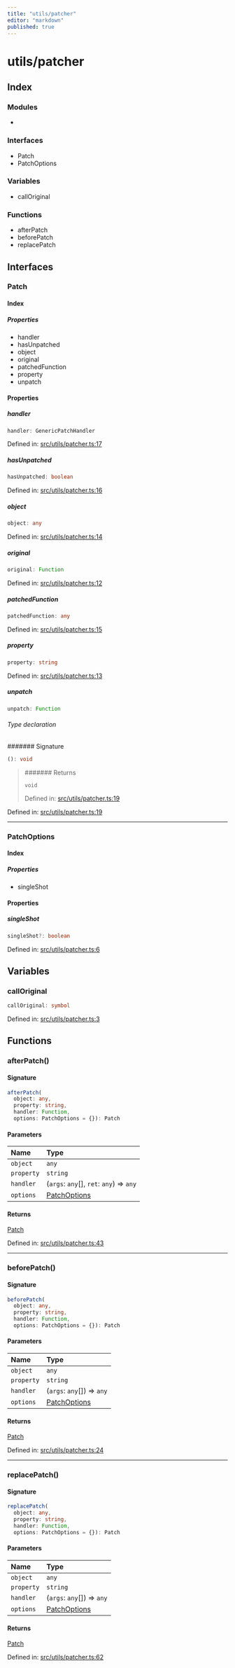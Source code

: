 ```yaml
---
title: "utils/patcher"
editor: "markdown"
published: true
---
```


# utils/patcher

## Index

### Modules

- <internal>

### Interfaces

- Patch
- PatchOptions

### Variables

- callOriginal

### Functions

- afterPatch
- beforePatch
- replacePatch

## Interfaces

### Patch

#### Index

##### Properties

- handler
- hasUnpatched
- object
- original
- patchedFunction
- property
- unpatch

#### Properties

##### handler

```ts
handler: GenericPatchHandler
```

Defined in:  [src/utils/patcher.ts:17](https://github.com/SteamDeckHomebrew/decky-frontend-lib/blob/-/src/utils/patcher.ts#L17)

##### hasUnpatched

```ts
hasUnpatched: boolean
```

Defined in:  [src/utils/patcher.ts:16](https://github.com/SteamDeckHomebrew/decky-frontend-lib/blob/-/src/utils/patcher.ts#L16)

##### object

```ts
object: any
```

Defined in:  [src/utils/patcher.ts:14](https://github.com/SteamDeckHomebrew/decky-frontend-lib/blob/-/src/utils/patcher.ts#L14)

##### original

```ts
original: Function
```

Defined in:  [src/utils/patcher.ts:12](https://github.com/SteamDeckHomebrew/decky-frontend-lib/blob/-/src/utils/patcher.ts#L12)

##### patchedFunction

```ts
patchedFunction: any
```

Defined in:  [src/utils/patcher.ts:15](https://github.com/SteamDeckHomebrew/decky-frontend-lib/blob/-/src/utils/patcher.ts#L15)

##### property

```ts
property: string
```

Defined in:  [src/utils/patcher.ts:13](https://github.com/SteamDeckHomebrew/decky-frontend-lib/blob/-/src/utils/patcher.ts#L13)

##### unpatch

```ts
unpatch: Function
```

###### Type declaration

####### Signature

```ts
(): void
```

> ####### Returns
>
> `void`
>
> Defined in:  [src/utils/patcher.ts:19](https://github.com/SteamDeckHomebrew/decky-frontend-lib/blob/-/src/utils/patcher.ts#L19)
>

Defined in:  [src/utils/patcher.ts:19](https://github.com/SteamDeckHomebrew/decky-frontend-lib/blob/-/src/utils/patcher.ts#L19)

---

### PatchOptions

#### Index

##### Properties

- singleShot

#### Properties

##### singleShot

```ts
singleShot?: boolean
```

Defined in:  [src/utils/patcher.ts:6](https://github.com/SteamDeckHomebrew/decky-frontend-lib/blob/-/src/utils/patcher.ts#L6)

## Variables

### callOriginal

```ts
callOriginal: symbol
```

Defined in:  [src/utils/patcher.ts:3](https://github.com/SteamDeckHomebrew/decky-frontend-lib/blob/-/src/utils/patcher.ts#L3)

## Functions

### afterPatch()

#### Signature

```ts
afterPatch(
  object: any, 
  property: string, 
  handler: Function, 
  options: PatchOptions = {}): Patch
```

#### Parameters

| Name | Type |
| :------ | :------ |
| `object` | `any` |
| `property` | `string` |
| `handler` | (`args`: `any`[], `ret`: `any`) => `any` |
| `options` | [PatchOptions](utils/patcher#patchoptions) |

#### Returns

[Patch](utils/patcher#patch)

Defined in:  [src/utils/patcher.ts:43](https://github.com/SteamDeckHomebrew/decky-frontend-lib/blob/-/src/utils/patcher.ts#L43)

---

### beforePatch()

#### Signature

```ts
beforePatch(
  object: any, 
  property: string, 
  handler: Function, 
  options: PatchOptions = {}): Patch
```

#### Parameters

| Name | Type |
| :------ | :------ |
| `object` | `any` |
| `property` | `string` |
| `handler` | (`args`: `any`[]) => `any` |
| `options` | [PatchOptions](utils/patcher#patchoptions) |

#### Returns

[Patch](utils/patcher#patch)

Defined in:  [src/utils/patcher.ts:24](https://github.com/SteamDeckHomebrew/decky-frontend-lib/blob/-/src/utils/patcher.ts#L24)

---

### replacePatch()

#### Signature

```ts
replacePatch(
  object: any, 
  property: string, 
  handler: Function, 
  options: PatchOptions = {}): Patch
```

#### Parameters

| Name | Type |
| :------ | :------ |
| `object` | `any` |
| `property` | `string` |
| `handler` | (`args`: `any`[]) => `any` |
| `options` | [PatchOptions](utils/patcher#patchoptions) |

#### Returns

[Patch](utils/patcher#patch)

Defined in:  [src/utils/patcher.ts:62](https://github.com/SteamDeckHomebrew/decky-frontend-lib/blob/-/src/utils/patcher.ts#L62)

